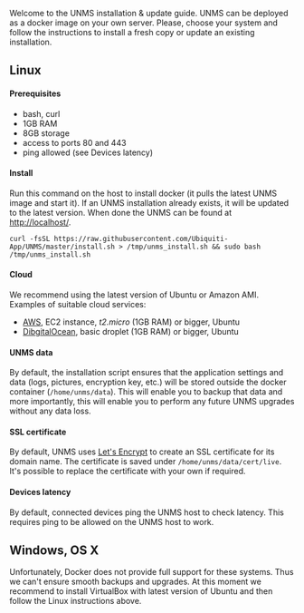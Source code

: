 Welcome to the UNMS installation & update guide. UNMS can be deployed as a docker image on your own server. Please, choose your system and follow the instructions to install a fresh copy or update an existing installation.

## Linux

#### Prerequisites
- bash, curl
- 1GB RAM
- 8GB storage
- access to ports 80 and 443
- ping allowed (see Devices latency)

#### Install
Run this command on the host to install docker (it pulls the latest UNMS image and start it). If an UNMS installation already exists, it will be updated to the latest version. When done the UNMS can be found at [http://localhost/](http://localhost/).

    curl -fsSL https://raw.githubusercontent.com/Ubiquiti-App/UNMS/master/install.sh > /tmp/unms_install.sh && sudo bash /tmp/unms_install.sh

#### Cloud
We recommend using the latest version of Ubuntu or Amazon AMI. Examples of suitable cloud services:
- [AWS](https://aws.amazon.com/), EC2 instance, _t2.micro_ (1GB RAM) or bigger, Ubuntu
- [DibgitalOcean](https://www.digitalocean.com), basic droplet (1GB RAM) or bigger, Ubuntu

#### UNMS data
By default, the installation script ensures that the application settings and data (logs, pictures, encryption key, etc.) will be stored outside the docker container (```/home/unms/data```). This will enable you to backup that data and more importantly, this will enable you to perform any future UNMS upgrades without any data loss.

#### SSL certificate
By default, UNMS uses [Let's Encrypt](letsencrypt.org) to create an SSL certificate for its domain name. The certificate is saved under ```/home/unms/data/cert/live```. It's possible to replace the certificate with your own if required.

#### Devices latency
By default, connected devices ping the UNMS host to check latency. This requires ping to be allowed on the UNMS host to work.

## Windows, OS X

Unfortunately, Docker does not provide full support for these systems. Thus we can't ensure smooth backups and upgrades. At this moment we recommend to install VirtualBox with latest version of Ubuntu and then follow the Linux instructions above.